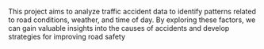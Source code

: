 This project aims to analyze traffic accident data to identify patterns related to road conditions, weather, and time of day. By exploring these factors, we can gain valuable insights into the causes of accidents and develop strategies for improving road safety
